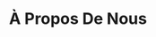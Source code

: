 ---
title: "À Propos De Nous"
description: "Le duo Adriano et Marie-Claude a toujours rêvé de posséder leur propre restaurant et d'avoir une entreprise familiale. Le restaurant North Glengarry incarne cette atmosphère familiale."
layout: "about"
sitemap:
  priority: 0.9

heading1: "Nous aimons ce que nous faisons."

aboutus: "<p>Le duo Adriano et Marie-Claude a toujours rêvé de posséder leur propre restaurant et d'avoir une entreprise familiale. Lorsque la chance est venue d'acheter le moulin à farine historique d'Alexandria, en Ontario, ils ont sauté sur l'occasion! Ils ont quitté leur ancien emploi et se sont lancés dans la réalisation de leur rêve avec énergie et passion.</p><br>
<p>«Le travail acharné et le dévouement sont au cœur de ce que nous faisons», ont déclaré Adriano et Marie-Claude, expliquant comment ils veulent élever leurs 5 enfants dans cette mentalité, en travaillant ensemble en famille.</p><br>
<p>Né dans une petite ville chaleureuse et soudée, le restaurant The North Glengarry incarne cette atmosphère familiale. Vous découvrirez la nature chaleureuse de l'entreprise familiale en voyant Adriano et Marie-Claude entrer et sortir de la cuisine, interagir avec les clients et diriger leur personnel acharné et amical pour servir de la bonne nourriture à des gens formidables.</p><br>"

heading2: "Notre Histoire"

ourhistory: "<p>Construit en 1819, la structure du restaurant est le plus ancien bâtiment debout d'Alexandria. Surnommé le «Priest’s Mill», il servait à l’origine de moulin à farine, construit par le père immigrant écossais Alexander Macdonnell, qui a également fondé la paroisse Saint-Raphaël et a inspiré le nom de la ville d’Alexandria.</p>
<br>
<p>Le bâtiment est resté résistant à de multiples incendies car il a servi de moulin à farine, à pierre et à rouleaux au cours des 150 années suivantes. Dans les années 1970, le bâtiment a été rénové en restaurant, prenant finalement le nom que vous voyez aujourd'hui: «The North Glengarry».</p>
<br>
<p>L'image du moulin historique reste préservée dans notre pittoresque patio, le seul du genre dans la région! Venez déguster un délicieux repas avec vue sur l'ancien barrage et la voie navigable en pierre. Laissez-vous bercer par le son paisible de la cascade, alimentée par la rivière Garry et l'étang Mill à proximité.</p>"
---